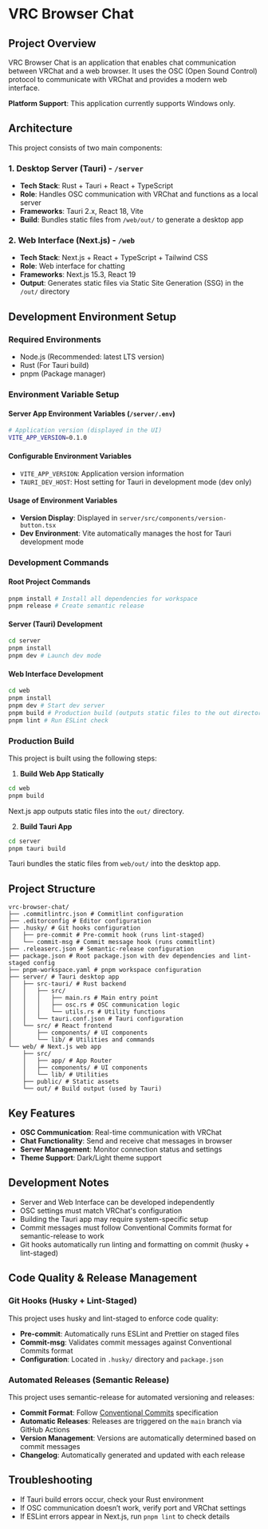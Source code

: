 # VRC Browser Chat

## Project Overview

VRC Browser Chat is an application that enables chat communication between VRChat and a web browser. It uses the OSC (Open Sound Control) protocol to communicate with VRChat and provides a modern web interface.

**Platform Support**: This application currently supports Windows only.

## Architecture

This project consists of two main components:

### 1. Desktop Server (Tauri) - `/server`

- **Tech Stack**: Rust + Tauri + React + TypeScript  
- **Role**: Handles OSC communication with VRChat and functions as a local server  
- **Frameworks**: Tauri 2.x, React 18, Vite  
- **Build**: Bundles static files from `/web/out/` to generate a desktop app  

### 2. Web Interface (Next.js) - `/web`

- **Tech Stack**: Next.js + React + TypeScript + Tailwind CSS  
- **Role**: Web interface for chatting  
- **Frameworks**: Next.js 15.3, React 19  
- **Output**: Generates static files via Static Site Generation (SSG) in the `/out/` directory  

## Development Environment Setup

### Required Environments

- Node.js (Recommended: latest LTS version)  
- Rust (For Tauri build)  
- pnpm (Package manager)  

### Environment Variable Setup

#### Server App Environment Variables (`/server/.env`)

```bash
# Application version (displayed in the UI)
VITE_APP_VERSION=0.1.0
```

#### Configurable Environment Variables

- `VITE_APP_VERSION`: Application version information  
- `TAURI_DEV_HOST`: Host setting for Tauri in development mode (dev only)  

#### Usage of Environment Variables

- **Version Display**: Displayed in `server/src/components/version-button.tsx`  
- **Dev Environment**: Vite automatically manages the host for Tauri development mode  

### Development Commands

#### Root Project Commands

```bash
pnpm install # Install all dependencies for workspace
pnpm release # Create semantic release
```

#### Server (Tauri) Development

```bash
cd server
pnpm install
pnpm dev # Launch dev mode
```

#### Web Interface Development

```bash
cd web
pnpm install
pnpm dev # Start dev server
pnpm build # Production build (outputs static files to the out directory)
pnpm lint # Run ESLint check
```

### Production Build

This project is built using the following steps:

1. **Build Web App Statically**

```bash
cd web
pnpm build
```

Next.js app outputs static files into the `out/` directory.

2. **Build Tauri App**

```bash
cd server
pnpm tauri build
```

Tauri bundles the static files from `web/out/` into the desktop app.

## Project Structure

```text
vrc-browser-chat/
├── .commitlintrc.json # Commitlint configuration
├── .editorconfig # Editor configuration
├── .husky/ # Git hooks configuration
│   ├── pre-commit # Pre-commit hook (runs lint-staged)
│   └── commit-msg # Commit message hook (runs commitlint)
├── .releaserc.json # Semantic-release configuration
├── package.json # Root package.json with dev dependencies and lint-staged config
├── pnpm-workspace.yaml # pnpm workspace configuration
├── server/ # Tauri desktop app
│   ├── src-tauri/ # Rust backend
│   │   ├── src/
│   │   │   ├── main.rs # Main entry point
│   │   │   ├── osc.rs # OSC communication logic
│   │   │   └── utils.rs # Utility functions
│   │   └── tauri.conf.json # Tauri configuration
│   └── src/ # React frontend
│       ├── components/ # UI components
│       └── lib/ # Utilities and commands
└── web/ # Next.js web app
    ├── src/
    │   ├── app/ # App Router
    │   ├── components/ # UI components
    │   └── lib/ # Utilities
    ├── public/ # Static assets
    └── out/ # Build output (used by Tauri)
```

## Key Features

- **OSC Communication**: Real-time communication with VRChat  
- **Chat Functionality**: Send and receive chat messages in browser  
- **Server Management**: Monitor connection status and settings  
- **Theme Support**: Dark/Light theme support  

## Development Notes

- Server and Web Interface can be developed independently  
- OSC settings must match VRChat's configuration  
- Building the Tauri app may require system-specific setup  
- Commit messages must follow Conventional Commits format for semantic-release to work
- Git hooks automatically run linting and formatting on commit (husky + lint-staged)  

## Code Quality & Release Management

### Git Hooks (Husky + Lint-Staged)

This project uses husky and lint-staged to enforce code quality:

- **Pre-commit**: Automatically runs ESLint and Prettier on staged files
- **Commit-msg**: Validates commit messages against Conventional Commits format
- **Configuration**: Located in `.husky/` directory and `package.json`

### Automated Releases (Semantic Release)

This project uses semantic-release for automated versioning and releases:

- **Commit Format**: Follow [Conventional Commits](https://www.conventionalcommits.org/) specification
- **Automatic Releases**: Releases are triggered on the `main` branch via GitHub Actions
- **Version Management**: Versions are automatically determined based on commit messages
- **Changelog**: Automatically generated and updated with each release

## Troubleshooting

- If Tauri build errors occur, check your Rust environment  
- If OSC communication doesn’t work, verify port and VRChat settings  
- If ESLint errors appear in Next.js, run `pnpm lint` to check details  

